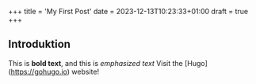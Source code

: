 +++
title = 'My First Post'
date = 2023-12-13T10:23:33+01:00
draft = true
+++

## Introduktion

This is **bold text**, and this is *emphasized text*
Visit the [Hugo] (https://gohugo.io) website!